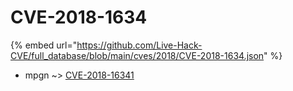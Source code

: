 # CVE-2018-1634
{% embed url="https://github.com/Live-Hack-CVE/full_database/blob/main/cves/2018/CVE-2018-1634.json" %}

* mpgn ~> [CVE-2018-16341](https://www.alice-snow.ru/2018/database/cve-2018-1634/cve-2018-16341-mpgn)